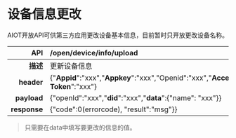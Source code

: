 # 设备信息更改

AIOT开放API可供第三方应用更改设备基本信息，目前暂时只开放更改设备名称。

| **API** | /open/device/info/upload |
| --: | :-- |
| **描述** | 更新设备信息 |
| **header** | {"**Appid**":"xxx","**Appkey**":"xxx","Openid":"xxx","**Access-Token**":"xxx"} |
| **payload** | {"openId":"xxx","**did**":"xxx","**data**":{"name": "xxx"}} |
| **response** | {"code":0(errorcode), "result":"msg"}} |

> 只需要在data中填写要更改的信息的值。



